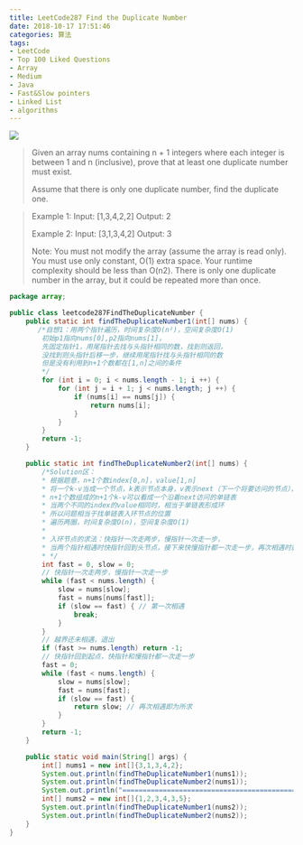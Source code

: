 ```yaml
---
title: LeetCode287 Find the Duplicate Number
date: 2018-10-17 17:51:46
categories: 算法
tags:
- LeetCode
- Top 100 Liked Questions
- Array
- Medium
- Java
- Fast&Slow pointers
- Linked List
- algorithms
---
```


![](http://qiniu.limengting.site/code17.jpg)

> Given an array nums containing n + 1 integers where each integer is between 1 and n (inclusive), prove that at least one duplicate number must exist.
>
> Assume that there is only one duplicate number, find the duplicate one.

<!-- more -->

> Example 1:
> Input: [1,3,4,2,2]
> Output: 2
>
> Example 2:
> Input: [3,1,3,4,2]
> Output: 3
>
> Note:
> You must not modify the array (assume the array is read only).
> You must use only constant, O(1) extra space.
> Your runtime complexity should be less than O(n2).
> There is only one duplicate number in the array, but it could be repeated more than once.

```java
package array;

public class leetcode287FindTheDuplicateNumber {
    public static int findTheDuplicateNumber1(int[] nums) {
       /*自想1：用两个指针遍历，时间复杂度O(n²)，空间复杂度O(1)
        初始p1指向nums[0],p2指向nums[1]，
        先固定指针1，用尾指针去找与头指针相同的数，找到则返回，
        没找到则头指针后移一步，继续用尾指针找与头指针相同的数
        但是没有利用到n+1个数都在[1,n]之间的条件
        */
        for (int i = 0; i < nums.length - 1; i ++) {
            for (int j = i + 1; j < nums.length; j ++) {
                if (nums[i] == nums[j]) {
                    return nums[i];
                }
            }
        }
        return -1;
    }

    public static int findTheDuplicateNumber2(int[] nums) {
        /*Solution区：
        * 根据题意，n+1个数index[0,n]，value[1,n]
        * 将一个k-v当成一个节点，k表示节点本身，v表示next（下一个将要访问的节点），
        * n+1个数组成的n+1个k-v可以看成一个沿着next访问的单链表
        * 当两个不同的index的value相同时，相当于单链表形成环
        * 所以问题相当于找单链表入环节点的位置
        * 遍历两圈，时间复杂度O(n)，空间复杂度O(1)
        *
        * 入环节点的求法：快指针一次走两步，慢指针一次走一步，
        * 当两个指针相遇时快指针回到头节点，接下来快慢指针都一次走一步，再次相遇时就是入环节点的位置
        * */
        int fast = 0, slow = 0;
        // 快指针一次走两步，慢指针一次走一步
        while (fast < nums.length) {
            slow = nums[slow];
            fast = nums[nums[fast]];
            if (slow == fast) { // 第一次相遇
                break;
            }
        }
        // 越界还未相遇，退出
        if (fast >= nums.length) return -1;
        // 快指针回到起点，快指针和慢指针都一次走一步
        fast = 0;
        while (fast < nums.length) {
            slow = nums[slow];
            fast = nums[fast];
            if (slow == fast) {
                return slow; // 再次相遇即为所求
            }
        }
        return -1;
    }

    public static void main(String[] args) {
        int[] nums1 = new int[]{3,1,3,4,2};
        System.out.println(findTheDuplicateNumber1(nums1));
        System.out.println(findTheDuplicateNumber2(nums1));
        System.out.println("=========================================================");
        int[] nums2 = new int[]{1,2,3,4,3,5};
        System.out.println(findTheDuplicateNumber1(nums2));
        System.out.println(findTheDuplicateNumber2(nums2));
    }
}
```